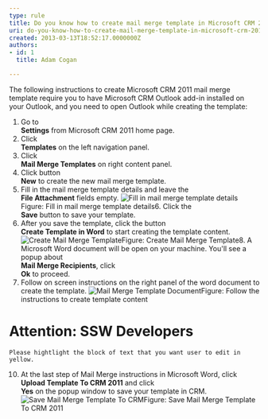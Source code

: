 ```yaml
---
type: rule
title: Do you know how to create mail merge template in Microsoft CRM 2016?
uri: do-you-know-how-to-create-mail-merge-template-in-microsoft-crm-2016
created: 2013-03-13T18:52:17.0000000Z
authors:
- id: 1
  title: Adam Cogan

---
```


 
The following instructions to create Microsoft CRM 2011 mail merge template require you to have Microsoft CRM Outlook add-in installed on your Outlook, and you need to open Outlook while creating the template:
 
1. Go to <br>      **Settings** from Microsoft CRM 2011 home page.
2. Click <br>      **Templates** on the left navigation panel.
3. Click <br>      **Mail Merge Templates** on right content panel.
4. Click button <br>      **New** to create the new mail merge template.
5. Fill in the mail merge template details and leave the <br>      **File Attachment** fields empty.
![Fill in mail merge template details](/PublishingImages/mail-merge-1.jpg)Figure: Fill in mail merge template details6. Click the <br>      **Save** button to save your template.
7. After you save the template, click the button <br>      **Create Template in Word** to start creating the template content.
![Create Mail Merge Template](/PublishingImages/mail-merge-2.jpg)Figure: Create Mail Merge Template8. A Microsoft Word document will be open on your machine. You'll see a popup about <br>      **Mail Merge Recipients**, click <br>      **Ok** to proceed.
9. Follow on screen instructions on the right panel of the word document to create the template.
![Mail Merge Template Document](/PublishingImages/mail-merge-3.jpg)Figure: Follow the instructions to create template content
# Attention: SSW Developers
    Please hightlight the block of text that you want user to edit in yellow.
10. At the last step of Mail Merge instructions in Microsoft Word, click <br>      **Upload Template To CRM 2011** and click <br>      **Yes** on the popup window to save your template in CRM.
![Save Mail Merge Template To CRM](/PublishingImages/mail-merge-4.jpg)Figure: Save Mail Merge Template To CRM 2011

